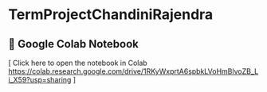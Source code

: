 # TermProjectChandiniRajendra
## 🔗 Google Colab Notebook

[ Click here to open the notebook in Colab https://colab.research.google.com/drive/1RKyWxprtA6spbkLVoHmBlvoZB_Li_X59?usp=sharing ]
